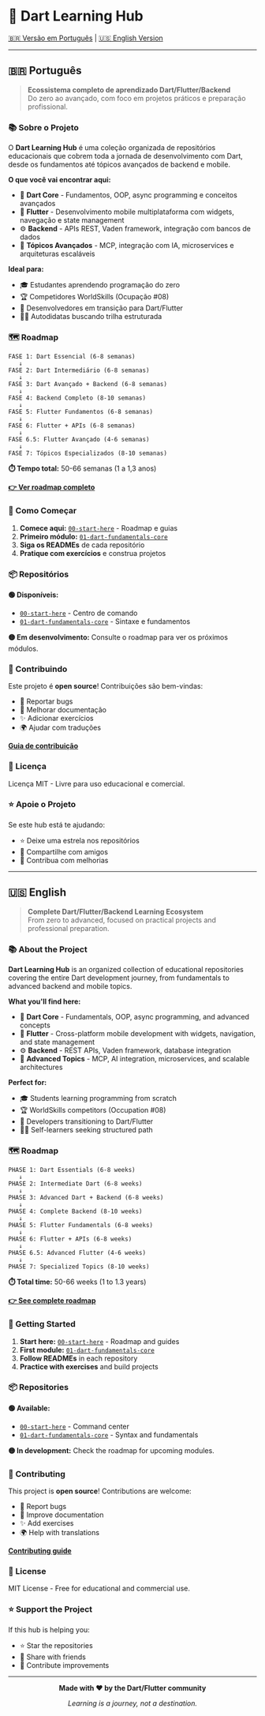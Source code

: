 # 🎯 Dart Learning Hub

[🇧🇷 Versão em Português](#português) | [🇺🇸 English Version](#english)

---

<a name="português"></a>
## 🇧🇷 Português

> **Ecossistema completo de aprendizado Dart/Flutter/Backend**  
> Do zero ao avançado, com foco em projetos práticos e preparação profissional.

### 📚 Sobre o Projeto

O **Dart Learning Hub** é uma coleção organizada de repositórios educacionais que cobrem toda a jornada de desenvolvimento com Dart, desde os fundamentos até tópicos avançados de backend e mobile.

**O que você vai encontrar aqui:**

- 🔷 **Dart Core** - Fundamentos, OOP, async programming e conceitos avançados
- 🎨 **Flutter** - Desenvolvimento mobile multiplataforma com widgets, navegação e state management
- ⚙️ **Backend** - APIs REST, Vaden framework, integração com bancos de dados
- 🤖 **Tópicos Avançados** - MCP, integração com IA, microservices e arquiteturas escaláveis

**Ideal para:**

- 🎓 Estudantes aprendendo programação do zero
- 🏆 Competidores WorldSkills (Ocupação #08)
- 💼 Desenvolvedores em transição para Dart/Flutter
- 🧑‍💻 Autodidatas buscando trilha estruturada

### 🗺️ Roadmap

```
FASE 1: Dart Essencial (6-8 semanas)
   ↓
FASE 2: Dart Intermediário (6-8 semanas)
   ↓
FASE 3: Dart Avançado + Backend (6-8 semanas)
   ↓
FASE 4: Backend Completo (8-10 semanas)
   ↓
FASE 5: Flutter Fundamentos (6-8 semanas)
   ↓
FASE 6: Flutter + APIs (6-8 semanas)
   ↓
FASE 6.5: Flutter Avançado (4-6 semanas)
   ↓
FASE 7: Tópicos Especializados (8-10 semanas)
```

**⏱️ Tempo total:** 50-66 semanas (1 a 1,3 anos)

**[👉 Ver roadmap completo](https://github.com/dart-learning-hub/00-start-here)**

### 🚀 Como Começar

1. **Comece aqui:** [`00-start-here`](https://github.com/dart-learning-hub/00-start-here) - Roadmap e guias
2. **Primeiro módulo:** [`01-dart-fundamentals-core`](https://github.com/dart-learning-hub/01-dart-fundamentals-core)
3. **Siga os READMEs** de cada repositório
4. **Pratique com exercícios** e construa projetos

### 📦 Repositórios

**🟢 Disponíveis:**
- [`00-start-here`](https://github.com/dart-learning-hub/00-start-here) - Centro de comando
- [`01-dart-fundamentals-core`](https://github.com/dart-learning-hub/01-dart-fundamentals-core) - Sintaxe e fundamentos

**🟡 Em desenvolvimento:** Consulte o roadmap para ver os próximos módulos.

### 🤝 Contribuindo

Este projeto é **open source**! Contribuições são bem-vindas:

- 🐛 Reportar bugs
- 📝 Melhorar documentação
- ✨ Adicionar exercícios
- 🌍 Ajudar com traduções

**[Guia de contribuição](https://github.com/dart-learning-hub/00-start-here/blob/main/CONTRIBUTING.md)**

### 📜 Licença

Licença MIT - Livre para uso educacional e comercial.

### ⭐ Apoie o Projeto

Se este hub está te ajudando:
- ⭐ Deixe uma estrela nos repositórios
- 🔄 Compartilhe com amigos
- 🤝 Contribua com melhorias

---

<a name="english"></a>
## 🇺🇸 English

> **Complete Dart/Flutter/Backend Learning Ecosystem**  
> From zero to advanced, focused on practical projects and professional preparation.

### 📚 About the Project

**Dart Learning Hub** is an organized collection of educational repositories covering the entire Dart development journey, from fundamentals to advanced backend and mobile topics.

**What you'll find here:**

- 🔷 **Dart Core** - Fundamentals, OOP, async programming, and advanced concepts
- 🎨 **Flutter** - Cross-platform mobile development with widgets, navigation, and state management
- ⚙️ **Backend** - REST APIs, Vaden framework, database integration
- 🤖 **Advanced Topics** - MCP, AI integration, microservices, and scalable architectures

**Perfect for:**

- 🎓 Students learning programming from scratch
- 🏆 WorldSkills competitors (Occupation #08)
- 💼 Developers transitioning to Dart/Flutter
- 🧑‍💻 Self-learners seeking structured path

### 🗺️ Roadmap

```
PHASE 1: Dart Essentials (6-8 weeks)
   ↓
PHASE 2: Intermediate Dart (6-8 weeks)
   ↓
PHASE 3: Advanced Dart + Backend (6-8 weeks)
   ↓
PHASE 4: Complete Backend (8-10 weeks)
   ↓
PHASE 5: Flutter Fundamentals (6-8 weeks)
   ↓
PHASE 6: Flutter + APIs (6-8 weeks)
   ↓
PHASE 6.5: Advanced Flutter (4-6 weeks)
   ↓
PHASE 7: Specialized Topics (8-10 weeks)
```

**⏱️ Total time:** 50-66 weeks (1 to 1.3 years)

**[👉 See complete roadmap](https://github.com/dart-learning-hub/00-start-here)**

### 🚀 Getting Started

1. **Start here:** [`00-start-here`](https://github.com/dart-learning-hub/00-start-here) - Roadmap and guides
2. **First module:** [`01-dart-fundamentals-core`](https://github.com/dart-learning-hub/01-dart-fundamentals-core)
3. **Follow READMEs** in each repository
4. **Practice with exercises** and build projects

### 📦 Repositories

**🟢 Available:**
- [`00-start-here`](https://github.com/dart-learning-hub/00-start-here) - Command center
- [`01-dart-fundamentals-core`](https://github.com/dart-learning-hub/01-dart-fundamentals-core) - Syntax and fundamentals

**🟡 In development:** Check the roadmap for upcoming modules.

### 🤝 Contributing

This project is **open source**! Contributions are welcome:

- 🐛 Report bugs
- 📝 Improve documentation
- ✨ Add exercises
- 🌍 Help with translations

**[Contributing guide](https://github.com/dart-learning-hub/00-start-here/blob/main/CONTRIBUTING.md)**

### 📜 License

MIT License - Free for educational and commercial use.

### ⭐ Support the Project

If this hub is helping you:
- ⭐ Star the repositories
- 🔄 Share with friends
- 🤝 Contribute improvements

---

<div align="center">

**Made with ❤️ by the Dart/Flutter community**

*Learning is a journey, not a destination.*

</div>
